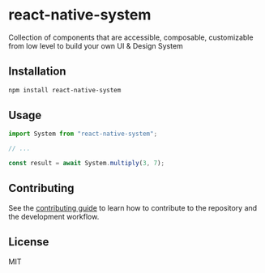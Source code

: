 # react-native-system

Collection of components that are accessible, composable, customizable from low level to build your own UI & Design System

## Installation

```sh
npm install react-native-system
```

## Usage

```js
import System from "react-native-system";

// ...

const result = await System.multiply(3, 7);
```

## Contributing

See the [contributing guide](CONTRIBUTING.md) to learn how to contribute to the repository and the development workflow.

## License

MIT
